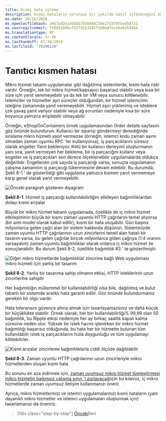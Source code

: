 ```yaml
---
title: Kısmi hata işleme
description: Kısmi hataların sorunsuz bir şekilde nasıl işleneceğini öğrenin. Mikro hizmet tamamen işlevsel olmayabilir, ancak yine de yararlı bir iş yapabiliyor olabilir.
ms.date: 10/16/2018
ms.openlocfilehash: a667ad2e1456db7b5846023de27d3797dad58731
ms.sourcegitcommit: f20dd18dbcf2275513281f5d9ad7ece6a62644b4
ms.translationtype: MT
ms.contentlocale: tr-TR
ms.lasthandoff: 07/30/2019
ms.locfileid: "70296120"
---
```

# <a name="handle-partial-failure"></a>Tanıtıcı kısmen hatası

Mikro hizmet tabanlı uygulamalar gibi dağıtılmış sistemlerde, kısmi hata riski vardır. Örneğin, tek bir mikro hizmet/kapsayıcı başarısız olabilir veya kısa bir süre için yanıt veremeyebilir ya da tek bir VM veya sunucu kilitlenebilir. İstemciler ve hizmetler ayrı süreçler olduğundan, bir hizmet istemcinin isteğine zamanında yanıt veremeyebilir. Hizmet aşırı yüklenmiş ve isteklere çok yavaş yanıt veriyor olabilir veya ağ sorunları nedeniyle kısa bir süre boyunca yalnızca erişilebilir olmayabilir.

Örneğin, eShopOnContainers örnek uygulamasından Order details sayfasını göz önünde bulundurun. Kullanıcı bir siparişi göndermeyi denediğinde sıralama mikro hizmeti yanıt vermezse (örneğin, istemci kodu zaman aşımı olmadan zaman uyumlu RPC 'ler kullanıyorsa), iş parçacıklarını süresiz olarak engeller Yanıt bekleniyor. Kötü bir kullanıcı deneyimi oluşturmanın yanı sıra, yanıt vermeyen her bekleme, bir iş parçacığını kullanır veya engeller ve iş parçacıkları son derece ölçeklenebilir uygulamalarda oldukça değerlidir. Engellenen çok sayıda iş parçacığı varsa, sonuçta uygulamanın çalışma zamanının iş parçacığı tükenmesine devam edebilir. Bu durumda, Şekil 8-1 ' de gösterildiği gibi uygulama yalnızca kısmen yanıt vermemeye karşı genel olarak yanıt vermeyebilir.

![Önceki paragrafı gösteren diyagram](./media/image1.png)

**Şekil 8-1**. Hizmet iş parçacığı kullanılabilirliğini etkileyen bağımlılıklardan dolayı kısmi arızalar

Büyük bir mikro hizmet tabanlı uygulamada, özellikle de iç mikro hizmet etkileşiminin büyük bir kısmı zaman uyumlu HTTP çağrılarını temel alıyorsa (bir anti-model olarak kabul edilir), kısmi bir hata oluşabilir. Gün başına milyonlarca gelen çağrı alan bir sistem hakkında düşünün. Sisteminizde zaman uyumlu HTTP çağrılarının uzun zincirlerini temel alan hatalı bir tasarım varsa, bu gelen çağrılar birçok milyonlarca giden çağrıya (1:4 oranını varsayalım) zaman uyumlu bağımlılıklar olarak onlarca iç mikro hizmet ile sonuçlanabilir. Bu durum Şekil 8-2, özellikle bağımlılık \#3 ' te gösterilmiştir.

![Diğer mikro hizmetlerde bağımlılıklar zincirine bağlı Web uygulaması mikro hizmeti için yanlış bir tasarım](./media/image2.png)

**Şekil 8-2**. Yanlış bir tasarıma sahip olmanın etkisi, HTTP isteklerinin uzun zincirlerine sahiptir

Her bağımlılığın mükemmel bir kullanılabilirliği olsa bile, dağıtılmış ve bulut tabanlı bir sistemde aralıklı hata garanti edilir. Göz önünde bulundurmanız gereken bir olgu vardır.

Hata toleransını güvence altına almak için tasarlayamazsınız ve daha küçük bir küçüklükte olabilir. Örnek olarak, her biri kullanılabilirliği% 99,99 olan 50 bağımlılık, bu Ripple etkisi nedeniyle her ay birkaç saatlik kapalı kalma süresine neden olur. Yüksek bir istek hacmi işlenirken bir mikro hizmet bağımlılığı başarısız olduğunda, bu hata her bir hizmette bulunan tüm kullanılabilir istek iş parçacıklarını hızla doygunluğu ve tüm uygulamayı kilitlebilirler.

![Kısmi arızalar zincirleme bağımlılıklarla ciddi ölçüde dağıtılabilir](./media/image3.png)

**Şekil 8-3**. Zaman uyumlu HTTP çağrılarının uzun zincirleriyle mikro hizmetlerden oluşan kısmi hata

Bu sorunu en aza indirmek için, [zaman uyumsuz mikro hizmet tümleştirmesi mikro hizmetin bağımsız çalışma sınırı 'i zorlayacağı](../architect-microservice-container-applications/communication-in-microservice-architecture.md#asynchronous-microservice-integration-enforces-microservices-autonomy)için bu kılavuz, iç mikro hizmetlerde zaman uyumsuz iletişim kullanmanızı önerir.

Ayrıca, mikro hizmetlerinizi ve istemci uygulamalarınızı kısmi hataların (yani dayanıklı mikro hizmetler ve istemci uygulamaları oluşturmak için) tasarlamanızı da öneririz.

>[!div class="step-by-step"]
>[Önceki](index.md)İleri
>[](partial-failure-strategies.md)
